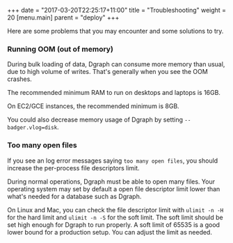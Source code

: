 +++
date = "2017-03-20T22:25:17+11:00"
title = "Troubleshooting"
weight = 20
[menu.main]
    parent = "deploy"
+++

Here are some problems that you may encounter and some solutions to try.

### Running OOM (out of memory)

During bulk loading of data, Dgraph can consume more memory than usual, due to high volume of writes. That's generally when you see the OOM crashes.

The recommended minimum RAM to run on desktops and laptops is 16GB.

On EC2/GCE instances, the recommended minimum is 8GB.

You could also decrease memory usage of Dgraph by setting `--badger.vlog=disk`.

### Too many open files

If you see an log error messages saying `too many open files`, you should increase the per-process file descriptors limit.

During normal operations, Dgraph must be able to open many files. Your operating system may set by default a open file descriptor limit lower than what's needed for a database such as Dgraph.

On Linux and Mac, you can check the file descriptor limit with `ulimit -n -H` for the hard limit and `ulimit -n -S` for the soft limit. The soft limit should be set high enough for Dgraph to run properly. A soft limit of 65535 is a good lower bound for a production setup. You can adjust the limit as needed.
